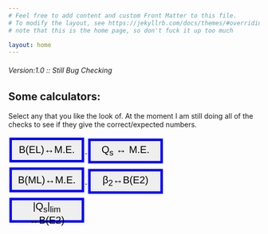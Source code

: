 ```yaml
---
# Feel free to add content and custom Front Matter to this file.
# To modify the layout, see https://jekyllrb.com/docs/themes/#overriding-theme-defaults
# note that this is the home page, so don't fuck it up too much

layout: home
---
```


###### Version:1.0 :: Still Bug Checking


## Some calculators:

Select any that you like the look of. At the moment I am still doing all of the checks to see if they give the correct/expected numbers. <br>

<a href="/Calculators/BEL_Calc">
	<button style="background-color: light grey;
			border: 5px solid blue;
			color: black;
			width: 150px;
			height: 50px;
			font-size: 20px;
			margin: 4px 2px"
			type="button">B(EL)&harr;M.E.</button>
</a>
<a href="/Calculators/Qs_Calc">
	<button style="background-color: light grey;
			border: 5px solid blue;
			color: black;
			width: 150px;
			height: 50px;
			font-size: 20px;
			margin: 4px 2px"
			type="button">Q<sub>s</sub> &harr; M.E.</button>
</a>
<br>
<a href="/Calculators/BML_Calc">
	<button style="background-color: light grey;
			border: 5px solid blue;
			color: black;
			width: 150px;
			height: 50px;
			font-size: 20px;
			margin: 4px 2px"
			type="button">B(ML)&harr;M.E.</button>
</a>
<a href="/Calculators/Beta-BE2_Calc">
	<button style="background-color: light grey;
			border: 5px solid blue;
			color: black;
			width: 150px;
			height: 50px;
			font-size: 20px;
			margin: 4px 2px"
			type="button">&beta;<sub>2</sub>&harr;B(E2)</button>
</a>
<br>
<a href="/Calculators/Qs_rot_lim_Calc">
	<button style="background-color: light grey;
			border: 5px solid blue;
			color: black;
			width: 150px;
			height: 50px;
			font-size: 20px;
			margin: 4px 2px"
			type="button">|Q<sub>s</sub>|<sub>lim</sub> &harr;B(E2)</button>
</a>
<br><br>
